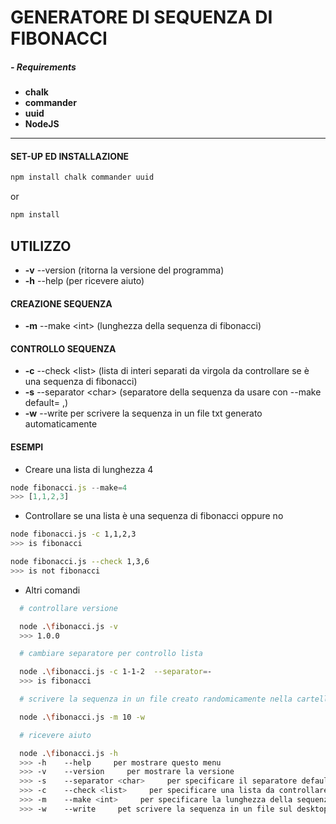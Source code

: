 <h1>GENERATORE DI SEQUENZA DI FIBONACCI</h1>

##### - Requirements

* **chalk**
* **commander**
* **uuid**
* **NodeJS**

---

#### SET-UP ED INSTALLAZIONE

```bash
npm install chalk commander uuid
```
or
```bash
npm install
```

## UTILIZZO

* **-v** --version (ritorna la versione del programma)
* **-h** --help (per ricevere aiuto)
  
#### CREAZIONE SEQUENZA

* **-m** --make \<int> (lunghezza della sequenza di fibonacci)
  
#### CONTROLLO SEQUENZA

* **-c** --check \<list> (lista di interi separati da virgola da controllare se è una sequenza di fibonacci)
* **-s** --separator \<char> (separatore della sequenza da usare con --make default= ,)
* **-w** --write per scrivere la sequenza in un file txt generato automaticamente


#### ESEMPI

* Creare una lista di lunghezza 4

```js
node fibonacci.js --make=4
>>> [1,1,2,3]
```
* Controllare se una lista è una sequenza di fibonacci oppure no

```bash
node fibonacci.js -c 1,1,2,3
>>> is fibonacci
```
```bash
node fibonacci.js --check 1,3,6
>>> is not fibonacci
```

* Altri comandi
  
```bash
  # controllare versione

  node .\fibonacci.js -v
  >>> 1.0.0

  # cambiare separatore per controllo lista

  node .\fibonacci.js -c 1-1-2  --separator=-
  >>> is fibonacci

  # scrivere la sequenza in un file creato randomicamente nella cartella /sequenze

  node .\fibonacci.js -m 10 -w

  # ricevere aiuto

  node .\fibonacci.js -h 
  >>> -h    --help     per mostrare questo menu 
  >>> -v    --version     per mostrare la versione 
  >>> -s    --separator <char>     per specificare il separatore default= ,
  >>> -c    --check <list>     per specificare una lista da controllare 
  >>> -m    --make <int>     per specificare la lunghezza della sequenza da produrre 
  >>> -w    --write     pet scrivere la sequenza in un file sul desktop
```

